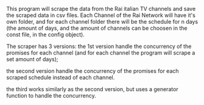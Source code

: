 This program will scrape the data from the Rai italian TV channels and save the scraped data in csv files. Each Channel of the Rai Network will have it's own folder, and for each channel folder there will be the schedule for n days (the amount of days, and the amount of channels can be choosen in the const file, in the config object).

The scraper has 3 versions: the 1st version handle the concurrency of the promises for each channel (and for each channel the program will scrape a set amount of days);

the second version handle the concurrency of the promises for each scraped schedule instead of each channel. 

the third works similarly as the second version, but uses a generator function to handle the concurrency.